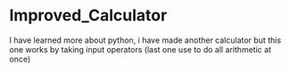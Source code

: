 # Improved_Calculator
I have learned more about python, i have made another calculator but this one works by taking input operators (last one use to do all arithmetic at once)
